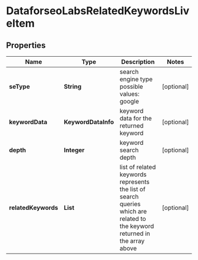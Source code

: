 # DataforseoLabsRelatedKeywordsLiveItem


## Properties

| Name | Type | Description | Notes |
|------------ | ------------- | ------------- | -------------|
**seType** | **String** | search engine type<br>possible values: google |[optional]|
**keywordData** | **KeywordDataInfo** | keyword data for the returned keyword |[optional]|
**depth** | **Integer** | keyword search depth |[optional]|
**relatedKeywords** | **List<String>** | list of related keywords<br>represents the list of search queries which are related to the keyword returned in the array above |[optional]|